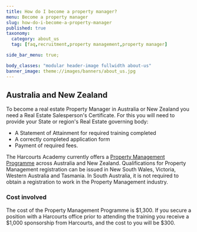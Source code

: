 ```yaml
---
title: How do I become a property manager?
menu: Become a property manager
slug: how-do-i-become-a-property-manager
published: true
taxonomy:
  category: about_us
  tag: [faq,recruitment,property management,property manager]

side_bar_menu: true;

body_classes: "modular header-image fullwidth about-us"
banner_image: theme://images/banners/about_us.jpg
---
```


## Australia and New Zealand
To become a real estate Property Manager in Australia or New Zealand you need a Real Estate Salesperson's Certificate. For this you will need to provide your State or region's Real Estate governing body:

- A Statement of Attainment for required training completed
- A correctly completed application form
- Payment of required fees.

The Harcourts Academy currently offers a [Property Management Programme](/courses/property-management/property-management-programme) across Australia and New Zealand. Qualifications for Property Management registration can be issued in New South Wales, Victoria, Western Australia and Tasmania. In South Australia, it is not required to obtain a registration to work in the Property Management industry.

### Cost involved

The cost of the Property Management Programme is $1,300. If you secure a position with a Harcourts office prior to attending the training you receive a $1,000 sponsorship from Harcourts, and the cost to you will be $300.
